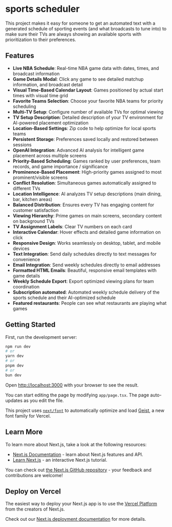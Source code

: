 # sports scheduler

This project makes it easy for someone to get an automated text with a generated schedule of sporting events (and what broadcasts to tune into) to make sure their TVs are always showing an available sports with prioritization to their preferences.


## Features

- **Live NBA Schedule**: Real-time NBA game data with dates, times, and broadcast information
- **Game Details Modal**: Click any game to see detailed matchup information, and broadcast detail
- **Visual Time-Based Calendar Layout**: Games positioned by actual start times with visual time grid
- **Favorite Teams Selection**: Choose your favorite NBA teams for priority scheduling
- **Multi-TV Setup**: Configure number of available TVs for optimal viewing
- **TV Setup Description**: Detailed description of your TV environment for AI-powered placement optimization
- **Location-Based Settings**: Zip code to help optimize for local sports teams
- **Persistent Storage**: Preferences saved locally and restored between sessions
- **OpenAI Integration**: Advanced AI analysis for intelligent game placement across multiple screens
- **Priority-Based Scheduling**: Games ranked by user preferences, team records, and game importance / significance
- **Prominence-Based Placement**: High-priority games assigned to most prominent/visible screens
- **Conflict Resolution**: Simultaneous games automatically assigned to different TVs
- **Location Intelligence**: AI analyzes TV setup descriptions (main dining, bar, kitchen areas)
- **Balanced Distribution**: Ensures every TV has engaging content for customer satisfaction
- **Viewing Hierarchy**: Prime games on main screens, secondary content on background TVs
- **TV Assignment Labels**: Clear TV numbers on each card
- **Interactive Calendar**: Hover effects and detailed game information on click
- **Responsive Design**: Works seamlessly on desktop, tablet, and mobile devices
- **Text Integration**: Send daily schedules directly to text messages for convenience
- **Email Integration**: Send weekly schedules directly to email addresses
- **Formatted HTML Emails**: Beautiful, responsive email templates with game details
- **Weekly Schedule Export**: Export optimized viewing plans for team coordination
- **Subscription automated**: Automated weekly schedule delivery of the sports schedule and their AI-optimized schedule
- **Featured restaurants**: People can see what restaurants are playing what games 

## Getting Started

First, run the development server:

```bash
npm run dev
# or
yarn dev
# or
pnpm dev
# or
bun dev
```

Open [http://localhost:3000](http://localhost:3000) with your browser to see the result.

You can start editing the page by modifying `app/page.tsx`. The page auto-updates as you edit the file.

This project uses [`next/font`](https://nextjs.org/docs/app/building-your-application/optimizing/fonts) to automatically optimize and load [Geist](https://vercel.com/font), a new font family for Vercel.

## Learn More

To learn more about Next.js, take a look at the following resources:

- [Next.js Documentation](https://nextjs.org/docs) - learn about Next.js features and API.
- [Learn Next.js](https://nextjs.org/learn) - an interactive Next.js tutorial.

You can check out [the Next.js GitHub repository](https://github.com/vercel/next.js) - your feedback and contributions are welcome!

## Deploy on Vercel

The easiest way to deploy your Next.js app is to use the [Vercel Platform](https://vercel.com/new?utm_medium=default-template&filter=next.js&utm_source=create-next-app&utm_campaign=create-next-app-readme) from the creators of Next.js.

Check out our [Next.js deployment documentation](https://nextjs.org/docs/app/building-your-application/deploying) for more details.
